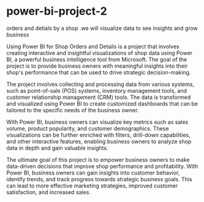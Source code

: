 # power-bi-project-2
orders and detials by a shop .we will visualize data to see insights and grow business

Using Power BI for Shop Orders and Details is a project that involves creating interactive and insightful visualizations of shop data using Power BI, a powerful business intelligence tool from Microsoft. The goal of the project is to provide business owners with meaningful insights into their shop's performance that can be used to drive strategic decision-making.

The project involves collecting and processing data from various systems, such as point-of-sale (POS) systems, inventory management tools, and customer relationship management (CRM) tools. The data is transformed and visualized using Power BI to create customized dashboards that can be tailored to the specific needs of the business owner.

With Power BI, business owners can visualize key metrics such as sales volume, product popularity, and customer demographics. These visualizations can be further enriched with filters, drill-down capabilities, and other interactive features, enabling business owners to analyze shop data in depth and gain valuable insights.

The ultimate goal of this project is to empower business owners to make data-driven decisions that improve shop performance and profitability. With Power BI, business owners can gain insights into customer behavior, identify trends, and track progress towards strategic business goals. This can lead to more effective marketing strategies, improved customer satisfaction, and increased sales.
